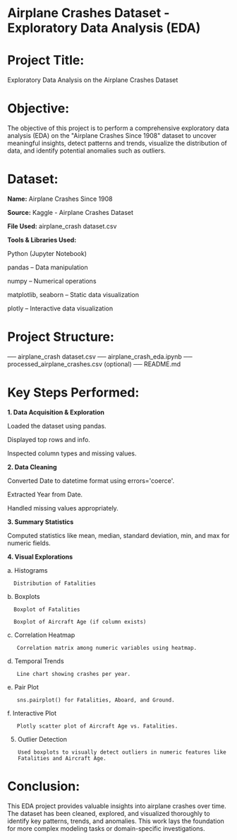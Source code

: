 # Airplane Crashes Dataset - Exploratory Data Analysis (EDA)

# Project Title:

Exploratory Data Analysis on the Airplane Crashes Dataset

# Objective:

The objective of this project is to perform a comprehensive exploratory data analysis (EDA) on the "Airplane Crashes Since 1908" dataset to uncover meaningful insights, detect patterns and trends, visualize the distribution of data, and identify potential anomalies such as outliers.

# Dataset:

**Name:** Airplane Crashes Since 1908

**Source:** Kaggle - Airplane Crashes Dataset

**File Used:** airplane_crash dataset.csv

**Tools & Libraries Used:**

Python (Jupyter Notebook)

pandas – Data manipulation

numpy – Numerical operations

matplotlib, seaborn – Static data visualization

plotly – Interactive data visualization

# Project Structure:


── airplane_crash dataset.csv
── airplane_crash_eda.ipynb
── processed_airplane_crashes.csv (optional)
── README.md

# Key Steps Performed:

**1. Data Acquisition & Exploration**

Loaded the dataset using pandas.

Displayed top rows and info.

Inspected column types and missing values.

**2. Data Cleaning**

Converted Date to datetime format using errors='coerce'.

Extracted Year from Date.

Handled missing values appropriately.

**3. Summary Statistics**

Computed statistics like mean, median, standard deviation, min, and max for numeric fields.

**4. Visual Explorations**

a. Histograms

      Distribution of Fatalities

b. Boxplots

      Boxplot of Fatalities

      Boxplot of Aircraft Age (if column exists)

c. Correlation Heatmap

       Correlation matrix among numeric variables using heatmap.

d. Temporal Trends

       Line chart showing crashes per year.

e. Pair Plot

       sns.pairplot() for Fatalities, Aboard, and Ground.

f. Interactive Plot

       Plotly scatter plot of Aircraft Age vs. Fatalities.

5. Outlier Detection

       Used boxplots to visually detect outliers in numeric features like Fatalities and Aircraft Age.



# Conclusion:

This EDA project provides valuable insights into airplane crashes over time. The dataset has been cleaned, explored, and visualized thoroughly to identify key patterns, trends, and anomalies. This work lays the foundation for more complex modeling tasks or domain-specific investigations.



